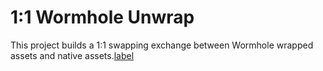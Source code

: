 # 1:1 Wormhole Unwrap

This project builds a 1:1 swapping exchange between Wormhole wrapped assets and native assets.[label](contracts/WHMM.sol)